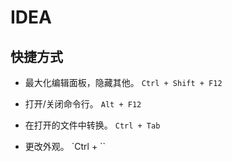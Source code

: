 # IDEA

## 快捷方式

* 最大化编辑面板，隐藏其他。 `Ctrl + Shift + F12`

* 打开/关闭命令行。 `Alt + F12`

* 在打开的文件中转换。 `Ctrl + Tab`

* 更改外观。 `Ctrl + \``

